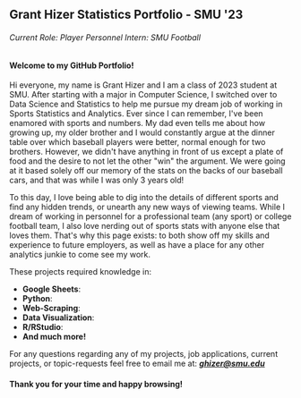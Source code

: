 ## Grant Hizer Statistics Portfolio - SMU '23
###### *Current Role: Player Personnel Intern: SMU Football*

#### Welcome to my GitHub Portfolio! 

Hi everyone, my name is Grant Hizer and I am a class of 2023 student at SMU. After starting with a major in Computer Science, I switched over to Data Science and Statistics to help me pursue my dream job of working in Sports Statistics and Analytics. Ever since I can remember, I've been enamored with sports and numbers. My dad even tells me about how growing up, my older brother and I would constantly argue at the dinner table over which baseball players were better, normal enough for two brothers. However, we didn't have anything in front of us except a plate of food and the desire to not let the other "win" the argument. We were going at it based solely off our memory of the stats on the backs of our baseball cars, and that was while I was only 3 years old!

To this day, I love being able to dig into the details of different sports and find any hidden trends, or unearth any new ways of viewing teams. While I dream of working in personnel for a professional team (any sport) or college football team, I also love nerding out of sports stats with anyone else that loves them. That's why this page exists: to both show off my skills and experience to future employers, as well as have a place for any other analytics junkie to come see my work.  

These projects required knowledge in:
- **Google Sheets**: 
- **Python**:
- **Web-Scraping**:
- **Data Visualization**:
- **R/RStudio**: 
- **And much more!**

For any questions regarding any of my projects, job applications, current projects, or topic-requests feel free to email me at:
  ***ghizer@smu.edu***



#### Thank you for your time and happy browsing!

<!---
GPHizerStats/GPHizerStats is a ✨ special ✨ repository because its `README.md` (this file) appears on your GitHub profile.
You can click the Preview link to take a look at your changes.
--->
